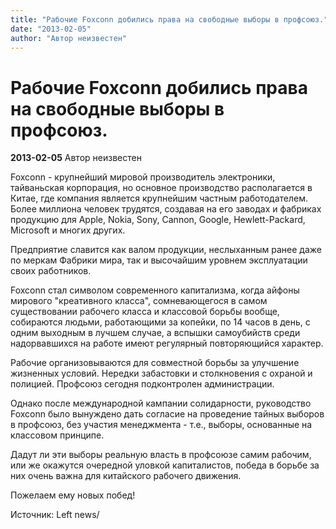 ```yaml
---
title: "Рабочие Foxconn добились права на свободные выборы в профсоюз."
date: "2013-02-05"
author: "Автор неизвестен"
---
```


# Рабочие Foxconn добились права на свободные выборы в профсоюз.

**2013-02-05** Автор неизвестен

Foxconn - крупнейший мировой производитель электроники, тайваньская корпорация, но основное производство располагается в Китае, где компания является крупнейшим частным работодателем. Более миллиона человек трудятся, создавая на его заводах и фабриках продукцию для Apple, Nokia, Sony, Cannon, Google, Hewlett-Packard, Microsoft и многих других.

Предприятие славится как валом продукции, неслыханным ранее даже по меркам Фабрики мира, так и высочайшим уровнем эксплуатации своих работников.

Foxconn стал символом современного капитализма, когда айфоны мирового "креативного класса", сомневающегося в самом существовании рабочего класса и классовой борьбы вообще, собираются людьми, работающими за копейки, по 14 часов в день, с одним выходным в лучшем случае, а вспышки самоубийств среди надорвавшихся на работе имеют регулярный повторяющийся характер.

Рабочие организовываются для совместной борьбы за улучшение жизненных условий. Нередки забастовки и столкновения с охраной и полицией. Профсоюз сегодня подконтролен администрации.

Однако после международной кампании солидарности, руководство Foxconn было вынуждено дать согласие на проведение тайных выборов в профсоюз, без участия менеджмента - т.е., выборы, основанные на классовом принципе.

Дадут ли эти выборы реальную власть в профсоюзе самим рабочим, или же окажутся очередной уловкой капиталистов, победа в борьбе за них очень важна для китайского рабочего движения.

Пожелаем ему новых побед!

Источник: Left news/